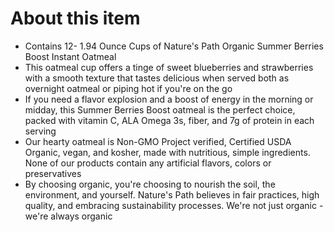 # **About this item**

- Contains 12- 1.94 Ounce Cups of Nature's Path Organic Summer Berries Boost Instant Oatmeal
- This oatmeal cup offers a tinge of sweet blueberries and strawberries with a smooth texture that tastes delicious when served both as overnight oatmeal or piping hot if you're on the go
- If you need a flavor explosion and a boost of energy in the morning or midday, this Summer Berries Boost oatmeal is the perfect choice, packed with vitamin C, ALA Omega 3s, fiber, and 7g of protein in each serving
- Our hearty oatmeal is Non-GMO Project verified, Certified USDA Organic, vegan, and kosher, made with nutritious, simple ingredients. None of our products contain any artificial flavors, colors or preservatives
- By choosing organic, you're choosing to nourish the soil, the environment, and yourself. Nature's Path believes in fair practices, high quality, and embracing sustainability processes. We're not just organic - we're always organic
